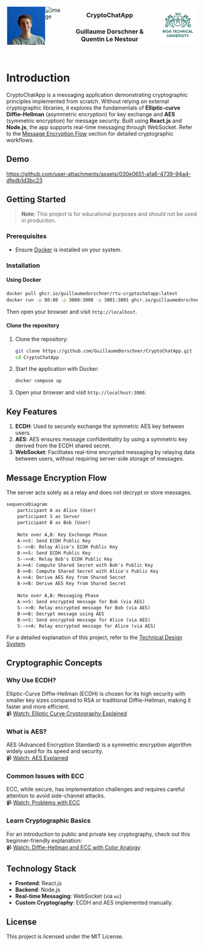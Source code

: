 <div style="display: flex; justify-content: center; align-items: center; width: 500px; margin: 0 auto;">
    <img src="./media/guillaume.png" height=100 style="align-self: center;">
    <img alt="image" src="https://avatars.githubusercontent.com/u/98171103?v=4" height=100 style="align-self: center;">
    <div style="padding: 20px; text-align: center;">
        <h3 style="font-size: 16px;">CryptoChatApp</h3>
        <h3 style="font-size: 16px;">Guillaume Dorschner & Quentin Le Nestour</h3>
    </div>
    <img src="./media/rtu_logo.jpg" width="100" style="align-self: center;">
</div>

# Introduction

CryptoChatApp is a messaging application demonstrating cryptographic principles implemented from scratch. Without relying on external cryptographic libraries, it explores the fundamentals of **Elliptic-curve Diffie–Hellman** (asymmetric encryption) for key exchange and **AES** (symmetric encryption) for message security. Built using **React.js** and **Node.js**, the app supports real-time messaging through WebSocket. Refer to the [Message Encryption Flow](#message-encryption-flow) section for detailed cryptographic workflows.

## Demo

https://github.com/user-attachments/assets/030e0651-afa6-4739-94a4-dfedb1d3bc23

## Getting Started

> **Note**: This project is for educational purposes and should not be used in production.

### Prerequisites

- Ensure [Docker](https://www.docker.com/) is installed on your system.

### Installation

#### Using Docker

```bash
docker pull ghcr.io/guillaumedorschner/rtu-cryptochatapp:latest
docker run -p 80:80 -p 3000:3000 -p 3001:3001 ghcr.io/guillaumedorschner/rtu-cryptochatapp:latest
```

Then open your browser and visit `http://localhost`.

#### Clone the repository

1. Clone the repository:

   ```bash
   git clone https://github.com/GuillaumeDorschner/CryptoChatApp.git
   cd CryptoChatApp
   ```

2. Start the application with Docker:

   ```bash
   docker compose up
   ```

3. Open your browser and visit `http://localhost:3000`.

## Key Features

1. **ECDH**: Used to securely exchange the symmetric AES key between users.
2. **AES**: AES ensures message confidentiality by using a symmetric key derived from the ECDH shared secret.
3. **WebSocket**: Facilitates real-time encrypted messaging by relaying data between users, without requiring server-side storage of messages.

## Message Encryption Flow

The server acts solely as a relay and does not decrypt or store messages.

```mermaid
sequenceDiagram
    participant A as Alice (User)
    participant S as Server
    participant B as Bob (User)

    Note over A,B: Key Exchange Phase
    A->>S: Send ECDH Public Key
    S-->>B: Relay Alice's ECDH Public Key
    B->>S: Send ECDH Public Key
    S-->>A: Relay Bob's ECDH Public Key
    A->>A: Compute Shared Secret with Bob's Public Key
    B->>B: Compute Shared Secret with Alice's Public Key
    A->>A: Derive AES Key from Shared Secret
    B->>B: Derive AES Key from Shared Secret

    Note over A,B: Messaging Phase
    A->>S: Send encrypted message for Bob (via AES)
    S-->>B: Relay encrypted message for Bob (via AES)
    B->>B: Decrypt message using AES
    B->>S: Send encrypted message for Alice (via AES)
    S-->>A: Relay encrypted message for Alice (via AES)

```

For a detailed explanation of this project, refer to the [Technical Design System](./Technical%20Design%20System.md).

## Cryptographic Concepts

### Why Use ECDH?

Elliptic-Curve Diffie-Hellman (ECDH) is chosen for its high security with smaller key sizes compared to RSA or traditional Diffie-Hellman, making it faster and more efficient.  
📹 [Watch: Elliptic Curve Cryptography Explained](https://youtu.be/NF1pwjL9-DE)

### What is AES?

AES (Advanced Encryption Standard) is a symmetric encryption algorithm widely used for its speed and security.  
📹 [Watch: AES Explained](https://youtu.be/O4xNJsjtN6E)

### Common Issues with ECC

ECC, while secure, has implementation challenges and requires careful attention to avoid side-channel attacks.  
📹 [Watch: Problems with ECC](https://youtu.be/nybVFJVXbww)

### Learn Cryptographic Basics

For an introduction to public and private key cryptography, check out this beginner-friendly explanation:  
📹 [Watch: Diffie-Hellman and ECC with Color Analogy](https://youtu.be/NmM9HA2MQGI)

## Technology Stack

- **Frontend**: React.js
- **Backend**: Node.js
- **Real-time Messaging**: WebSocket (via `ws`)
- **Custom Cryptography**: ECDH and AES implemented manually.

## License

This project is licensed under the MIT License.

